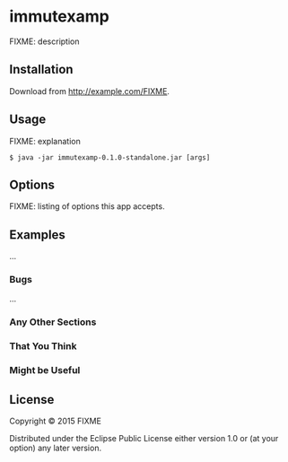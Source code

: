 # immutexamp

FIXME: description

## Installation

Download from http://example.com/FIXME.

## Usage

FIXME: explanation

    $ java -jar immutexamp-0.1.0-standalone.jar [args]

## Options

FIXME: listing of options this app accepts.

## Examples

...

### Bugs

...

### Any Other Sections
### That You Think
### Might be Useful

## License

Copyright © 2015 FIXME

Distributed under the Eclipse Public License either version 1.0 or (at
your option) any later version.
